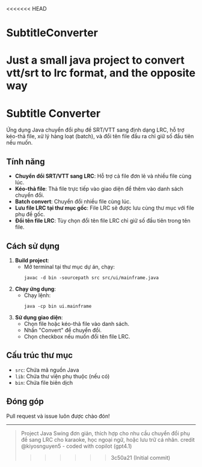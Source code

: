 <<<<<<< HEAD
# SubtitleConverter
Just a small java project to convert vtt/srt to lrc format, and the opposite way
=======
# Subtitle Converter

Ứng dụng Java chuyển đổi phụ đề SRT/VTT sang định dạng LRC, hỗ trợ kéo-thả file, xử lý hàng loạt (batch), và đổi tên file đầu ra chỉ giữ số đầu tiên nếu muốn.

## Tính năng

- **Chuyển đổi SRT/VTT sang LRC**: Hỗ trợ cả file đơn lẻ và nhiều file cùng lúc.
- **Kéo-thả file**: Thả file trực tiếp vào giao diện để thêm vào danh sách chuyển đổi.
- **Batch convert**: Chuyển đổi nhiều file cùng lúc.
- **Lưu file LRC tại thư mục gốc**: File LRC sẽ được lưu cùng thư mục với file phụ đề gốc.
- **Đổi tên file LRC**: Tùy chọn đổi tên file LRC chỉ giữ số đầu tiên trong tên file.

## Cách sử dụng

1. **Build project**:  
   - Mở terminal tại thư mục dự án, chạy:
     ```
     javac -d bin -sourcepath src src/ui/mainframe.java
     ```
2. **Chạy ứng dụng**:  
   - Chạy lệnh:
     ```
     java -cp bin ui.mainframe
     ```
3. **Sử dụng giao diện**:  
   - Chọn file hoặc kéo-thả file vào danh sách.
   - Nhấn "Convert" để chuyển đổi.
   - Chọn checkbox nếu muốn đổi tên file LRC.

## Cấu trúc thư mục

- `src`: Chứa mã nguồn Java
- `lib`: Chứa thư viện phụ thuộc (nếu có)
- `bin`: Chứa file biên dịch

## Đóng góp

Pull request và issue luôn được chào đón!


---

> Project Java Swing đơn giản, thích hợp cho nhu cầu chuyển đổi phụ đề sang LRC cho karaoke, học ngoại ngữ, hoặc lưu trữ cá nhân.
> credit @kiyosnguyen5 - coded with copilot (gpt4.1)
>>>>>>> 3c50a21 (Initial commit)

